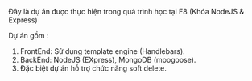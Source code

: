Đây là dự án được thực hiện trong quá trình học tại F8 (Khóa NodeJS & Express)

Dự án gồm :
  1. FrontEnd: Sử dụng template engine (Handlebars).
  2. BackEnd: NodeJS (EXpress), MongoDB (moogoose).
  3. Đặc biệt dự án hỗ trợ chức năng soft delete.
